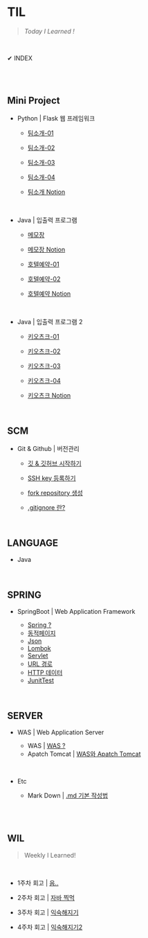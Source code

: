 # **TIL**

>*Today I Learned !*

</br>

✔ INDEX

</br>
</br>

## **Mini Project**

- Python | Flask 웹 프레임워크

  - [팀소개-01](/PROJECT/MiniProject/aboutTeam/20230515_firstTIL.md)

  - [팀소개-02](/PROJECT/MiniProject/aboutTeam/20230516_conflict.md)

  - [팀소개-03](/PROJECT/MiniProject/aboutTeam/20230517_jinja2Template.md)

  - [팀소개-04](/PROJECT/MiniProject/aboutTeam/20230518_uri_url_get_post.md)

  - [팀소개 Notion](https://www.notion.so/verdureko/9c2a878dd2f2429795c4371264b5c4f7)

</br>

- Java | 입출력 프로그램

  - [메모장](/PROJECT/MiniProject/javaProgram/20230605_size().md)

  - [메모장 Notion](https://www.notion.so/verdureko/7ef1f56d196e4a5196ece6261f1ec774)

  - [호텔예약-01](/PROJECT/MiniProject/javaProgram/20230607_infinity_loof.md)

  - [호텔예약-02](/PROJECT/MiniProject/javaProgram/20230609_util_package.md)

  - [호텔예약 Notion](https://www.notion.so/verdureko/939764c9e82240a1b38d75d7ea7a4815)

</br>
  
- Java | 입출력 프로그램 2

  - [키오츠크-01](/PROJECT/SoloProject/20230529_enum.md)

  - [키오츠크-02](/PROJECT/SoloProject/20230530_printf.md)

  - [키오츠크-03](/PROJECT/SoloProject/20230531_getter_setter.md)

  - [키오츠크-04](/PROJECT/SoloProject/20230601_kiosk.md)

  - [키오츠크 Notion](https://www.notion.so/verdureko/8b75e8e45e78406ba59435439d923946)

</br>

## **SCM**

- Git & Github | 버전관리

  - [깃 & 깃허브 시작하기](/SCM/20230524_git_github.md)

  - [SSH key 등록하기](/SCM/20230516_sshKey.md)

  - [fork repository 생성](/SCM/20230516_sshKey.md)

  - [.gitignore 란?](/SCM/20230608_git_ignore.md)

</br>

## **LANGUAGE**

- Java
<!-- 
  - 자바기초 | [Basic](/LANGUAGE/JAVA/basic/)

  - 객체지향 | [OOP](/LANGUAGE/JAVA/OOP/)

  - 코딩테스트 | [Basic](/LANGUAGE/JAVA/codingTest)

  - 알고리즘 | [Algorithm](/LANGUAGE/JAVA) -->

</br>

## **SPRING**

- SpringBoot | Web Application Framework

  - [Spring ?](/SPRING/20230612_spring_basic)
  - [동적페이지](/SPRING/20230615_thymeleaf.md)
  - [Json](/SPRING/20230613_jackson.md)
  - [Lombok](/SPRING/20230613_lombok.md)
  - [Servlet](/SPRING/20230615_servlet.md)
  - [URL 경로](/SPRING/20230613_pathVariable_requestParam.md)
  - [HTTP 데이터](/SPRING/20230613_modelAttribute_requestBody.md)
  - [JunitTest](/SPRING/20230613_JunitTest.md)

</br>

## **SERVER**

- WAS | Web Application Server

  - WAS | [WAS ?](/SERVER/20230613_WAS.md)
  - Apatch Tomcat | [WAS와 Apatch Tomcat](/SERVER/20230613_ApatchTomcaat.md)

</br>

- Etc

  - Mark Down | [.md 기본 작성법](/LANGUAGE/20230518_markDown.md)

</br>
</br>

## **WIL**

>Weekly I Learned!

</br>

<!-- 웹 개발 종합반 수강 및 팀소개 Python 웹 페이지 만들기 -->
- 1주차 회고 | [음..](/WIL/20230521_weekly_I_Learned.md)

<!-- 자바 문법 종합반 수강 및 Java kiosk 입출력 프로그램(개인 프로젝트), Java 메모장 및 호텔예약 입출력 프로그램(팀 프로젝트) 만들기 -->
- 2주차 회고 | [자바 찍먹](/WIL/20230528_weekly_I_Learned.md)

- 3주차 회고 | [익숙해지기](/WIL/20230603_weekly_I_Learned.md)

- 4주차 회고 | [익숙해지기2](/WIL/20230611_weekly_I_Learned.md)

<!-- 주특기 수강 주차 스프링 입문, 개인프로젝트 -->
